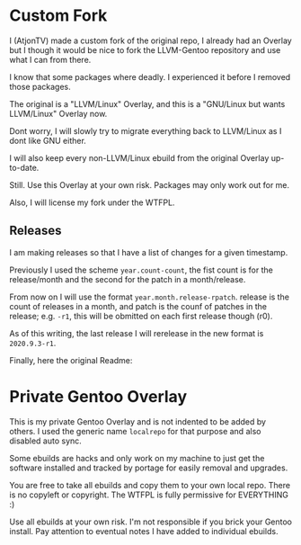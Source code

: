 # Custom Fork

I (AtjonTV) made a custom fork of the original repo, I
already had an Overlay but I though it would be nice to
fork the LLVM-Gentoo repository and use what I can from there.

I know that some packages where deadly. I experienced it
before I removed those packages.

The original is a "LLVM/Linux" Overlay, and
this is a "GNU/Linux but wants LLVM/Linux" Overlay now.

Dont worry, I will slowly try to migrate everything back
to LLVM/Linux as I dont like GNU either.

I will also keep every non-LLVM/Linux ebuild from the
original Overlay up-to-date.

Still. Use this Overlay at your own risk. Packages may
only work out for me.

Also, I will license my fork under the WTFPL.

## Releases

I am making releases so that I have a list of changes for a given timestamp.

Previously I used the scheme `year.count-count`, the fist count is for the release/month and the second for the patch in a month/release.

From now on I will use the format `year.month.release-rpatch`. release is the count of releases in a month, and patch is the counf of patches in the release; e.g. `-r1`, this will be obmitted on each first release though (r0).

As of this writing, the last release I will rerelease in the new format is `2020.9.3-r1`.

Finally, here the original Readme:

# Private Gentoo Overlay

This is my private Gentoo Overlay and is not indented to
be added by others. I used the generic name `localrepo`
for that purpose and also disabled auto sync.

Some ebuilds are hacks and only work on my machine to
just get the software installed and tracked by portage
for easily removal and upgrades.

You are free to take all ebuilds and copy them to your
own local repo. There is no copyleft or copyright. The WTFPL is fully permissive for EVERYTHING :)

Use all ebuilds at your own risk. I'm not responsible if
you brick your Gentoo install. Pay attention to eventual
notes I have added to individual ebuilds.
